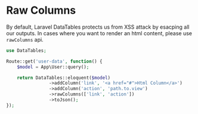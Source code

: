 # Raw Columns

By default, Laravel DataTables protects us from XSS attack by esacping all our outputs.
In cases where you want to render an html content, please use `rawColumns` api.


```php
use DataTables;

Route::get('user-data', function() {
	$model = App\User::query();

	return DataTables::eloquent($model)
				->addColumn('link', '<a href="#">Html Column</a>')
				->addColumn('action', 'path.to.view')
				->rawColumns(['link', 'action'])
				->toJson();
});
```

